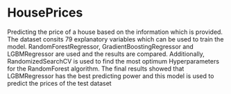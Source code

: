 # HousePrices
Predicting the price of a house based on the information which is provided. The dataset consits 79 explanatory variables which can be used to train the model. RandomForestRegressor, GradientBoostingRegressor and LGBMRegressor are used and the results are compared. Additionally, RandomizedSearchCV is used to find the most optimum Hyperparameters for the RandomForest algorithm. The final results showed that LGBMRegressor has the best predicting power and this model is used to predict the prices of the test dataset
